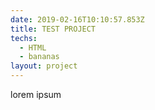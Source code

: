 ```yaml
---
date: 2019-02-16T10:10:57.853Z
title: TEST PROJECT
techs:
  - HTML
  - bananas
layout: project
---
```

lorem ipsum
